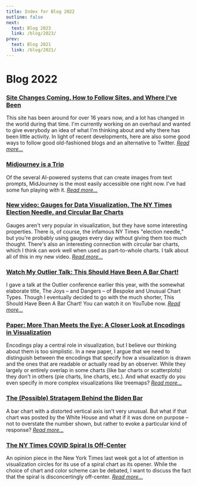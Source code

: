```yaml
---
title: Index for Blog 2022
outline: false
next:
  text: Blog 2023
  link: /blog/2023/
prev:
  text: Blog 2021
  link: /blog/2021/
---
```


# Blog 2022

### <a href="/blog/2022/site-changes-coming-how-to-follow-sites-and-where-ive-been">Site Changes Coming, How to Follow Sites, and Where I've Been</a>
This site has been around for over 16 years now, and a lot has changed in the world during that time. I'm currently working on an overhaul and wanted to give everybody an idea of what I'm thinking about and why there has been little activity. In light of recent developments, here are also some good ways to follow good old-fashioned blogs and an alternative to Twitter. _<a href="/blog/2022/site-changes-coming-how-to-follow-sites-and-where-ive-been">Read more…</a>_

### <a href="/blog/2022/midjourney-is-a-trip">Midjourney is a Trip</a>
Of the several AI-powered systems that can create images from text prompts, MidJourney is the most easily accessible one right now. I've had some fun playing with it. _<a href="/blog/2022/midjourney-is-a-trip">Read more…</a>_

### <a href="/blog/2022/new-video-gauges-for-data-visualization-the-ny-times-election-needle-and-circular-bar-charts">New video: Gauges for Data Visualization, The NY Times Election Needle, and Circular Bar Charts</a>
Gauges aren't very popular in visualization, but they have some interesting properties. There is, of course, the infamous NY Times "election needle," but you're probably using gauges every day without giving them too much thought. There's also an interesting connection with circular bar charts, which I think can work well when used as part-to-whole charts. I talk about all of this in my new video. _<a href="/blog/2022/new-video-gauges-for-data-visualization-the-ny-times-election-needle-and-circular-bar-charts">Read more…</a>_

### <a href="/blog/2022/watch-my-outlier-talk-this-should-have-been-a-bar-chart">Watch My Outlier Talk: This Should Have Been A Bar Chart!</a>
I gave a talk at the Outlier conference earlier this year, with the somewhat elaborate title, The Joys – and Dangers – of Bespoke and Unusual Chart Types. Though I eventually decided to go with the much shorter, This Should Have Been A Bar Chart! You can watch it on YouTube now. _<a href="/blog/2022/watch-my-outlier-talk-this-should-have-been-a-bar-chart">Read more…</a>_

### <a href="/blog/2022/paper-more-than-meets-the-eye-a-closer-look-at-encodings-in-visualization">Paper: More Than Meets the Eye: A Closer Look at Encodings in Visualization</a>
Encodings play a central role in visualization, but I believe our thinking about them is too simplistic. In a new paper, I argue that we need to distinguish between the encodings that specify how a visualization is drawn and the ones that are readable or actually read by an observer. While they largely or entirely overlap in some charts (like bar charts or scatterplots) they don't in others (pie charts, line charts, etc.). And what exactly do you even specify in more complex visualizations like treemaps? _<a href="/blog/2022/paper-more-than-meets-the-eye-a-closer-look-at-encodings-in-visualization">Read more…</a>_

### <a href="/blog/2022/the-possible-stratagem-behind-the-biden-bar">The (Possible) Stratagem Behind the Biden Bar</a>
A bar chart with a distorted vertical axis isn't very unusual. But what if that chart was posted by the White House and what if it was done on purpose – not to overstate the number shown, but rather to evoke a particular kind of response? _<a href="/blog/2022/the-possible-stratagem-behind-the-biden-bar">Read more…</a>_

### <a href="/blog/2022/the-ny-times-covid-spiral-is-off-center">The NY Times COVID Spiral Is Off-Center</a>
An opinion piece in the New York Times last week got a lot of attention in visualization circles for its use of a spiral chart as its opener. While the choice of chart and color scheme can be debated, I want to discuss the fact that the spiral is disconcertingly off-center. _<a href="/blog/2022/the-ny-times-covid-spiral-is-off-center">Read more…</a>_

